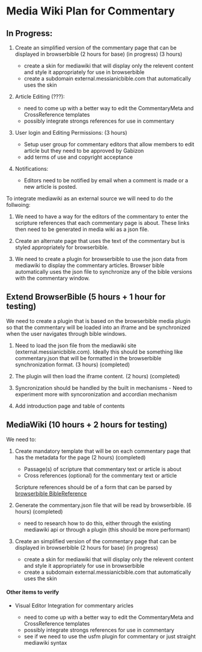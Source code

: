 # Media Wiki Plan for Commentary

## In Progress:

1. Create an simplified version of the commentary page that can be displayed in browserbible (2 hours for base) (in progress) (3 hours)

	* create a skin for mediawiki that will display only the relevent content and style it appropriately for use in browserbible
	* create a subdomain external.messianicbible.com that automatically uses the skin

2. Article Editing (???):

	* need to come up with a better way to edit the CommentaryMeta and CrossReference templates
	* possibly integrate strongs references for use in commentary

3. User login and Editing Permissions: (3 hours)

	* Setup user group for commentary editors that allow members to edit article but they need to be approved by Gabizon
	* add terms of use and copyright acceptance

4. Notifications: 

	* Editors need to be notified by email when a comment is made or a new article is posted.



To integrate mediawiki as an external source we will need to do the follwoing:


1. We need to have a way for the editors of the commentary to enter the scripture references that each commentary page is about. These links then need to be generated in media wiki as a json file. 

2. Create an alternate page that uses the text of the commentary but is styled appropriately for browserbible.

3. We need to create a plugin for browserbible to use the json data from mediawiki to display the commentary articles. Browser bible automatically uses the json file to synchronize any of the bible versions with the commentary window.






## Extend BrowserBible (5 hours + 1 hour for testing)

We need to create a plugin that is based on the browserbible media plugin so that the commentary will be loaded into an iframe and be synchronized when the user navigates through bible windows.

1. Need to load the json file from the mediawiki site (external.messianicbible.com). Ideally this should be something like commentary.json that will be formatted in the browserbible synchronization format. (3 hours) (completed)

2. The plugin will then load the iframe content. (2 hours) (completed)

3. Syncronization should be handled by the built in mechanisms - Need to experiment more with syncoronization and accordian mechanism

4. Add introduction page and table of contents


## MediaWiki (10 hours + 2 hours for testing)

We need to:

1. Create mandatory template that will be on each commentary page that has the metadata for the page (2 hours) (completed)

	* Passage(s) of scripture that commentary text or article is about
	* Cross references (optional) for the commentary text or article

	Scripture references should be of a form that can be parsed by [browserbible BibleReference](app/js/bible/bible.reference.js)


2. Generate the commentary.json file that will be read by browserbible. (6 hours) (completed)

	* need to research how to do this, either through the existing mediawiki api or through a plugin (this should be more performant)

3. Create an simplified version of the commentary page that can be displayed in browserbible (2 hours for base) (in progress)

	* create a skin for mediawiki that will display only the relevent content and style it appropriately for use in browserbible
	* create a subdomain external.messianicbible.com that automatically uses the skin




#### Other items to verify

* Visual Editor Integration for commentary aricles

	* need to come up with a better way to edit the CommentaryMeta and CrossReference templates
	* possibly integrate strongs references for use in commentary
	* see if we need to use the usfm plugin for commentary or just straight mediawiki syntax
